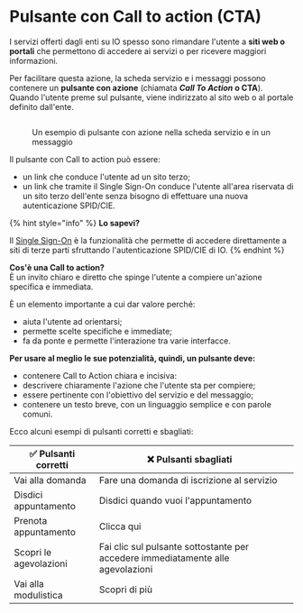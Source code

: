 # Pulsante con Call to action (CTA)

I servizi offerti dagli enti su IO spesso sono rimandare l'utente a **siti web o portali** che permettono di accedere ai servizi o per ricevere maggiori informazioni.

Per facilitare questa azione, la scheda servizio e i messaggi possono contenere un **pulsante con azione** (chiamata _**Call To Action**_**&#x20;o CTA**). Quando l'utente preme sul pulsante, viene indirizzato al sito web o al portale definito dall'ente.

<figure><img src="../../.gitbook/assets/image (17).png" alt=""><figcaption><p>Un esempio di pulsante con azione nella scheda servizio e in un messaggio</p></figcaption></figure>

Il pulsante con Call to action può essere:&#x20;

* un link che conduce l'utente ad un sito terzo;&#x20;
* un link che tramite il Single Sign-On conduce l'utente all'area riservata di un sito terzo dell'ente senza bisogno di effettuare una nuova autenticazione SPID/CIE.&#x20;

{% hint style="info" %}
**Lo sapevi?**&#x20;

Il [Single Sign-On](../../lapp-io/le-funzionalita-di-io-a-disposizione-degli-enti/accedere-tramite-single-sign-on.md) è la funzionalità che permette di accedere direttamente a siti di terze parti sfruttando l'autenticazione SPID/CIE di IO.&#x20;
{% endhint %}

**Cos'è una Call to action?** \
È un invito chiaro e diretto che spinge l'utente a compiere un'azione specifica e immediata.

È un elemento importante a cui dar valore perché:

* aiuta l'utente ad orientarsi;
* permette scelte specifiche e immediate;
* fa da ponte e permette l'interazione tra varie interfacce.

**Per usare al meglio le sue potenzialità, quindi, un pulsante deve:**

* contenere Call to Action chiara e incisiva:
* descrivere chiaramente l'azione che l'utente sta per compiere;
* essere pertinente con l'obiettivo del servizio e del messaggio;
* contenere un testo breve, con un linguaggio semplice e con parole comuni.

Ecco alcuni esempi di pulsanti corretti e sbagliati:&#x20;

<table><thead><tr><th>✅ Pulsanti corretti</th><th>❌ Pulsanti sbagliati</th><th data-hidden></th></tr></thead><tbody><tr><td>Vai alla domanda</td><td>Fare una domanda di iscrizione al servizio</td><td></td></tr><tr><td>Disdici appuntamento</td><td>Disdici quando vuoi l'appuntamento</td><td></td></tr><tr><td>Prenota appuntamento</td><td>Clicca qui</td><td></td></tr><tr><td>Scopri le agevolazioni</td><td>Fai clic sul pulsante sottostante per accedere immediatamente alle agevolazioni</td><td></td></tr><tr><td>Vai alla modulistica</td><td>Scopri di più</td><td></td></tr></tbody></table>
